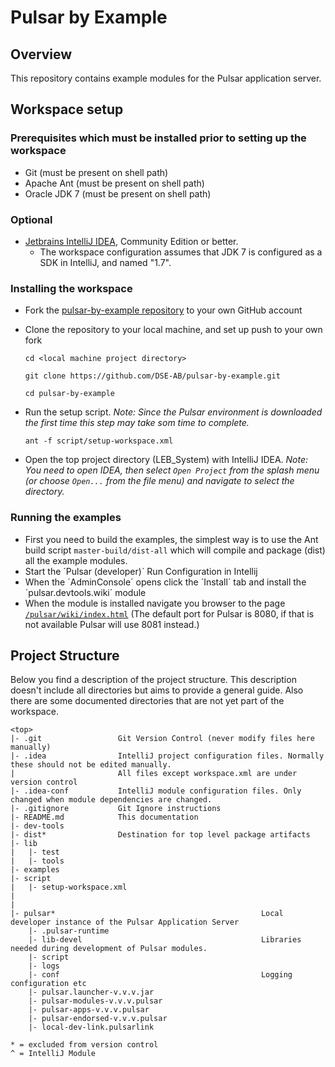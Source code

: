 Pulsar by Example
=================

Overview
--------
This repository contains example modules for the Pulsar application server.

Workspace setup
---------------
### Prerequisites which must be installed prior to setting up the workspace
* Git (must be present on shell path)
* Apache Ant (must be present on shell path)
* Oracle JDK 7 (must be present on shell path)

### Optional
* [Jetbrains IntelliJ IDEA](https://www.jetbrains.com/idea), Community Edition or better.
    * The workspace configuration assumes that JDK 7 is configured as a SDK in IntelliJ, and named "1.7".

### Installing the workspace
* Fork the [pulsar-by-example repository](https://github.com/DSE-AB/pulsar-by-example) to your own GitHub account
* Clone the repository to your local machine, and set up push to your own fork

    `cd <local machine project directory>`
    
    `git clone https://github.com/DSE-AB/pulsar-by-example.git`
    
    `cd pulsar-by-example`
    
* Run the setup script. *Note: Since the Pulsar environment is downloaded the first time this step 
may take som time to complete.*

    `ant -f script/setup-workspace.xml`
    
* Open the top project directory (LEB_System) with IntelliJ IDEA. *Note: You need to open IDEA, then 
select `Open Project` from the splash menu (or choose `Open...` from the file menu) and navigate to select the directory.*

### Running the examples
* First you need to build the examples, the simplest way is to use the Ant build script `master-build/dist-all` which will compile and package (dist) all the example modules.
* Start the ´Pulsar (developer)` Run Configuration in Intellij
* When the ´AdminConsole´ opens click the ´Install´ tab and install the ´pulsar.devtools.wiki´ module
* When the module is installed navigate you browser to the page [`/pulsar/wiki/index.html`](http://localhost:8080/pulsar/wiki/index.html) (The default port for Pulsar is 8080, if that is not available Pulsar will use 8081 instead.) 

    
Project Structure
-----------------
Below you find a description of the project structure. This description doesn't include all directories but aims to 
provide a general guide. Also there are some documented directories that are not yet part of the workspace.

    <top>
    |- .git                 Git Version Control (never modify files here manually)
    |- .idea                IntelliJ project configuration files. Normally these should not be edited manually.
    |                       All files except workspace.xml are under version control
    |- .idea-conf           IntelliJ module configuration files. Only changed when module dependencies are changed.
    |- .gitignore           Git Ignore instructions
    |- README.md            This documentation
    |- dev-tools
    |- dist*                Destination for top level package artifacts
    |- lib
    |   |- test
    |   |- tools
    |- examples
    |- script
    |   |- setup-workspace.xml
    |   
    |   
    |- pulsar*                                              Local developer instance of the Pulsar Application Server
        |- .pulsar-runtime
        |- lib-devel                                        Libraries needed during development of Pulsar modules.
        |- script
        |- logs
        |- conf                                             Logging configuration etc
        |- pulsar.launcher-v.v.v.jar    
        |- pulsar-modules-v.v.v.pulsar 
        |- pulsar-apps-v.v.v.pulsar 
        |- pulsar-endorsed-v.v.v.pulsar
        |- local-dev-link.pulsarlink
    
    * = excluded from version control
    ^ = IntelliJ Module